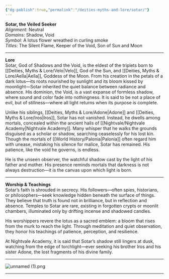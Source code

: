 ```yaml
---
{"dg-publish":true,"permalink":"/deities-myths-and-lore/sotar/"}
---
```



**Sotar, the Veiled Seeker**  
_Alignment:_ Neutral  
_Domains:_ Shadow, Void  
_Symbol:_ A lotus flower wreathed in curling smoke  
_Titles:_ The Silent Flame, Keeper of the Void, Son of Sun and Moon

---

**Lore**  
Sotar, God of Shadows and the Void, is the eldest of the triplets born to [[Deities, Myths & Lore/Velo\|Velo]], God of the Sun, and [[Deities, Myths & Lore/Aella\|Aella]], Goddess of the Moon. From his creation in the petals of a dark lotus—its roots nourished by sunlight and its bloom kissed by moonlight—Sotar inherited the quiet balance between radiance and absence. His dominion, the Void, is a vast expanse of formless shadow, where sound and color fade into nothingness. It is said to be not a place of evil, but of stillness—where all light returns when its purpose is complete.

Unlike his siblings, [[Deities, Myths & Lore/Adone\|Adone]] and [[Deities, Myths & Lore/Iros\|Iros]], Sotar has not vanished. Instead, he dwells among mortals, concealed within the ancient halls of [[Nightvale/Nightvale Academy\|Nightvale Academy]]. Many whisper that he walks the grounds disguised as a scholar or shadow, searching ceaselessly for his lost kin. Though the mortals of [[World History/Palonia\|Palonia]] often regard him with unease, mistaking his silence for malice, Sotar has remained. His patience, like the void he governs, is endless.

He is the unseen observer, the watchful shadow cast by the light of his father and mother. His presence reminds mortals that darkness is not always destruction—it is the canvas upon which light is born.

---

**Worship & Teachings**  
Sotar’s faith is shrouded in secrecy. His followers—often spies, historians, or philosophers—seek knowledge hidden beneath the surface of things. They believe that truth is found not in brilliance, but in reflection and absence. Temples to Sotar are rare, existing in forgotten crypts or moonlit chambers, illuminated only by drifting incense and shadowed candles.

His worshippers revere the lotus as a sacred emblem: a bloom that rises from the murk to reach the light. Through meditation and quiet observation, they honor his teachings of patience, perception, and resilience.

At Nightvale Academy, it is said that Sotar’s shadow still lingers at dusk, watching from the edge of torchlight—ever seeking his brother Iros and his sister Adone, the lost fragments of his divine family.

---

![unnamed (1).png](/img/user/Images/unnamed%20(1).png)

---
